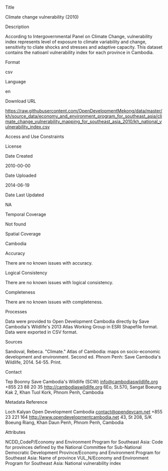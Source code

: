 Title

Climate change vulnerability (2010)

Description

According to Intergovernmental Panel on Climate Change, vulnerability index represents level of exposure to climate variability and change, sensitivity to cliate shocks and stresses and adaptive capacity. This dataset contains the natioanl vulnerability index for each province in Cambodia. 

Format

csv

Language

en

Download URL

https://raw.githubusercontent.com/OpenDevelopmentMekong/data/master/kh/source_data/economy_and_environment_program_for_southeast_asia/climate_change_vulnerability_mapping_for_southeast_asia_2010/kh_national_vulnerability_index.csv

Access and Use Constraints



License



Date Created

2010-00-00

Date Uploaded

2014-06-19

Date Last Updated

NA

Temporal Coverage

Not found

Spatial Coverage

Cambodia

Accuracy

There are no known issues with accuracy.

Logical Consistency

There are no known issues with logical consistency.

Completeness

There are no known issues with completeness.

Processes

Data were provided to Open Development Cambodia directly by Save Cambodia's Wildlife's 2013 Atlas Working Group in ESRI Shapefile format. Data were exported in CSV format.

Sources

Sandoval, Rebeca. "Climate." Atlas of Cambodia: maps on socio-economic development and environment. Second ed. Phnom Penh: Save Cambodia's Wildlife, 2014. 54-55. Print.

Contact

Tep Boonny
Save Cambodia's Wildlife (SCW)
info@cambodiaswildlife.org
+855 23 88 20 35
http://cambodiaswildlife.org
6Eo, St.570, Sangat Boeung Kak 2, Khan Tuol Kork, Phnom Penh, Cambodia

Metadata Reference

Loch Kalyan
Open Development Cambodia
contact@opendevcam.net
+855 23 221 164
http://www.opendevelopmentcambodia.net
43, St 208, S/K Boeung Riang, Khan Daun Penh, Phnom Penh, Cambodia

Attributes

NCDD_CodeP/Economy and Environment Program for Southeast Asia: Code for provinces defined by the National Committee for Sub-National Democratic Development
Province/Economy and Environment Program for Southeast Asia: Name of province
VUL_N/Economy and Environment Program for Southeast Asia: National vulnerability index



